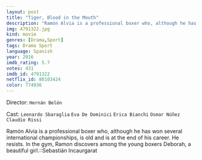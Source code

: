 ```yaml
---
layout: post
title: "Tiger, Blood in the Mouth"
description: "Ramón Alvia is a professional boxer who, although he has won several international championships, is old and is at the end of his career. He resists. In the gym, Ramon discovers among the young boxers Deborah, a beautiful girl.::Sebastián Incaurgarat.."
img: 4791322.jpg
kind: movie
genres: [Drama,Sport]
tags: Drama Sport 
language: Spanish
year: 2016
imdb_rating: 5.7
votes: 431
imdb_id: 4791322
netflix_id: 80103424
color: 774936
---
```

Director: `Hernán Belón`  

Cast: `Leonardo Sbaraglia` `Eva De Dominici` `Érica Bianchi` `Osmar Núñez` `Claudio Rissi` 

Ramón Alvia is a professional boxer who, although he has won several international championships, is old and is at the end of his career. He resists. In the gym, Ramon discovers among the young boxers Deborah, a beautiful girl.::Sebastián Incaurgarat